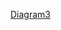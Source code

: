 [Diagram3](https://user-images.githubusercontent.com/62200264/143275142-32747fee-cdd8-45b5-b76d-e91e7e49f0f7.jpg)
